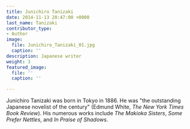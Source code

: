```yaml
---
title: Junichiro Tanizaki
date: 2014-11-13 20:47:00 +0000
last_name: Tanizaki
contributor_type:
- Author
image:
  file: Junichiro_Tanizaki_01.jpg
  caption: ''
description: Japanese writer
weight: 3
featured_image:
  file: ''
  caption: ''

---
```

Junichiro Tanizaki was born in Tokyo in 1886. He was "the outstanding Japanese novelist of the century" (Edmund White, _The New York Times Book Review_). His numerous works include _The Makioka Sisters_, _Some Prefer Nettles_, and _In Praise of Shadows_.

